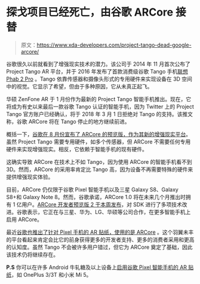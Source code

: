 # 探戈项目已经死亡，由谷歌 ARCore 接替

> 原文：<https://www.xda-developers.com/project-tango-dead-google-arcore/>

谷歌很久以前就看到了增强现实技术的潜力。该公司于 2014 年 11 月首次公布了 Project Tango AR 平台，并于 2016 年发布了首款消费级谷歌 Tango 手机[联想 Phab 2 Pro](https://www.xda-developers.com/first-google-tango-phone-the-lenovo-phab-2-pro-now-available-in-the-usa-for-499/) 。Tango 依靠传感器和摄像头形式的专用硬件来实现设备在 3D 空间中的视觉。它显示了希望，但由于多种原因，它从未真正起飞。

华硕 ZenFone AR 于 1 月份作为最新的 Project Tango 智能手机推出。现在，它将成为有史以来最后一款谷歌 Tango 认证的智能手机，因为 Twitter 上的 Project Tango 官方账户已经确认，将于 2018 年 3 月 1 日拒绝对 Tango 的支持。该推文称，谷歌 ARCore 将在 Tango 停止的地方继续前进。

概括一下，[谷歌在 8 月份宣布了 ARCore 的预览版，作为其新的增强现实平台](https://www.xda-developers.com/arcore-new-augmented-reality-google/)。虽然 Project Tango 需要专用硬件，如多个传感器，但 ARCore 不需要任何专用硬件来实现增强现实。相反，它依赖于智能手机的现有硬件。

这确实导致 ARCore 在技术上不如 Tango，因为使用 ARCore 的智能手机看不到 3D。然而，ARCore 的采用率肯定比 Tango 高，因为设备不再需要特殊的硬件来提供增强现实体验。

目前，ARCore 仍仅限于谷歌 Pixel 智能手机以及三星 Galaxy S8、Galaxy S8+和 Galaxy Note 8。然而，谷歌承诺，ARCore 1.0 将在未来几个月推出时拥有 1 亿用户。[ARCore 开发者预览版 2 于本周发布](https://www.blog.google/products/google-vr/arcore-developer-preview-2/)，对 SDK 进行了多项技术改进。谷歌表示，它正在与三星、华为、LG、华硕等公司合作，在更多智能手机上启用 ARCore。

最近[谷歌也推出了针对 Pixel 手机的 AR 贴纸，使用的是 ARCore](https://www.xda-developers.com/googles-ar-stickers-pixel-and-pixel-2/) 。这个羽翼未丰的平台看起来肯定会比它的前身获得更多的开发者支持、更多的消费者采用和更高的认知度。虽然 Tango 不会被许多用户错过，但它为 ARCore 奠定了基础，因此该技术仍将继续存在。

**P.S** 你可以在许多 Android 牛轧糖及以上设备上[启用谷歌 Pixel 智能手机的 AR 贴纸](https://www.xda-developers.com/enable-google-pixel-ar-stickers-nexus-5x-nexus-6p-oneplus-3-xiaomi-mi-5/)，如 OnePlus 3/3T 和小米 Mi 5。